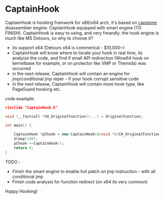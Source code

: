 # CaptainHook

CaptainHook is hooking framwork for x86/x64 arch, it's based on [capstone](https://github.com/aquynh/capstone) disassembler engine. CaptainHook equipped with smart engine (TO FINISH).
CaptainHook is easy to using, and very freandly.
the hook engine is much like MS Detours, so why to choose it?
* its support x64 (Detours x64 is commerical - $10,000~)
* CaptainHook will know where to locate your hook in real time, its analyize the code, and find if small API redirection (Wow64 hook on kernelbase for example, or on protector like VMP or Themida) was occurred
* in the next release, CaptainHook will contain an engine for jmp/conditional jmp reper - if your hook corrupt sensitive code
* in the next release, CaptainHook will contain more hook type, like PageGuard hooking etc.

code example:
```c++
#inclide "CaptainHook.h"

void (__fastcall *CH_OriginalFunction)(...) = OriginalFunction;

int main() {
    
    CaptainHook *pChook = new CaptainHook(&(void *&)CH_OriginalFunction, HookedOriginalFunction);
    Sleep(100);
    pChook->~CaptainHook();
    return 0;
}
```
TODO :
* Finish the smart engine to enable hot patch on jmp instruction - with all conditional jmp
* Finish code analysis for function redirect (on x64 its very common)

Happy Hooking!
